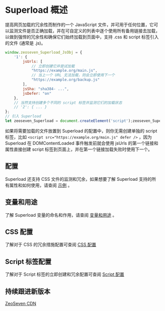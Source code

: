 # Superload 概述

提高网页加载的冗余性而制作的一个 JavaScript 文件，并可用于任何位置，它可以监测文件是否正确加载，并在可自定义的列表中逐个使用所有备用链接去加载，以做到强悍的冗余性和确保它们始终加载到页面中，支持 .css 和 script 标签引入的文件 (通常是 .js)。

```js
window.zeoseven_Superload_JsObj = {
    '1': {
        jsUrls: [
            // 立即创建它并尝试加载
            "https://example.org/main.js",
            // 当上一个 URL 无法加载，则会立即使用下一个
            "https://example.org/backup.js"
        ],
        jsSha: "sha384- ...",
        jsDefer: "on"
    },
    // 当然支持创建多个不同的 script 标签并监测它们的加载状态
    // '2': { ... }
};
// 引入 Superload
let zeoseven_Superload = document.createElement('script');zeoseven_Superload.src = "https://static-host.zeoseven.com/superload/main.min.js";zeoseven_Superload.defer = true;document.head.appendChild(zeoseven_Superload);
```

如果将需要加载的文件放置到 Superload 的配置中，则你无需创建单独的 script 标签，比如 `<script src="https://example.org/main.js" defer />` ，因为 Superload 在 DOMContentLoaded 事件触发前就会使用 jsUrls 的第一个链接和属性直接创建 script 标签到页面上，并在第一个链接加载失败时使用下一个。

## 配置

Superload 还支持 CSS 文件的监测和冗余，如果想要了解 Superload 支持的所有属性和如何使用，请查阅 [示例](https://github.com/zeoseven/superload/blob/main/docs/demo/) 。

## 变量和用途

了解 Superload 变量的命名和作用，请查阅 [变量和用途](https://github.com/zeoseven/superload/blob/main/docs/var/) 。

## CSS 配置

了解对于 CSS 的冗余措施配置可查阅 [CSS 配置](https://github.com/zeoseven/superload/blob/main/docs/css-config.md)

## Script 标签配置

了解对于 Script 标签的立即创建和冗余配置可查阅 [Script 配置](https://github.com/zeoseven/superload/blob/main/docs/script-config.md)

## 持续跟进新版本

[ZeoSeven CDN](https://github.com/zeoseven/superload/blob/main/docs/cdn.md)